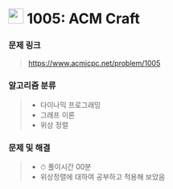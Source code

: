 # <img src="https://d2gd6pc034wcta.cloudfront.net/tier/13.svg" width="30">  1005: ACM Craft

### 문제 링크

> https://www.acmicpc.net/problem/1005



### 알고리즘 분류

>- 다이나믹 프로그래밍
>- 그래프 이론
>- 위상 정렬



### 문제 및 해결

>- ⏱ 풀이시간 00분
>- 위상정렬에 대하여 공부하고 적용해 보았음
